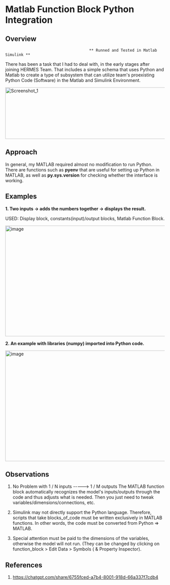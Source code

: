 # Matlab Function Block Python Integration
## Overview
                                         ** Runned and Tested in Matlab Simulink **
                                              
There has been a task that I had to deal with, in the early stages after joining HERMES Team. 
That includes a simple schema that uses Python and Matlab to create a type of subsystem that can utilize team's proexisting Python Code (Software) in the Matlab and Simulink Environment.

<img width="636" height="163" alt="Screenshot_1" src="https://github.com/user-attachments/assets/562bc987-8c12-4690-b172-f3bdc9c52983" />

## Approach

In general, my MATLAB required almost no modification to run Python. There are functions such as **pyenv** that are useful for setting up Python in MATLAB, as well as **py.sys.version** for checking whether the interface is working.
## Examples

**1. Two inputs -> adds the numbers together -> displays the result.** 

USED: Display block, constants(input)/output blocks, Matlab Function Block.

<img width="808" height="350" alt="image" src="https://github.com/user-attachments/assets/85ac40c9-0f6c-403c-9e28-14c07cd50496" />  

**2. An example with libraries (numpy) imported into Python code.**

<img width="808" height="350" alt="image" src="https://github.com/user-attachments/assets/9b227248-c62a-442e-926b-be229df70d52" />

## Observations
1) No Problem with 1 / N inputs -----> 1 / M outputs
   The MATLAB function block automatically recognizes the model's inputs/outputs through the code and thus adjusts what is needed. Then you just need to tweak variables/dimensions/connections, etc.
   
2) Simulink may not directly support the Python language. Therefore, scripts that take blocks_of_code must be written exclusively in MATLAB functions. In other words, the code must be converted from Python => MATLAB.

3) Special attention must be paid to the dimensions of the variables, otherwise the model will not run. (They can be changed by clicking on function_block > Edit Data > Symbols ( & Property Inspector). 

## References

  1. https://chatgpt.com/share/6755fced-a7b4-8001-918d-66a337f7cdb4
  
